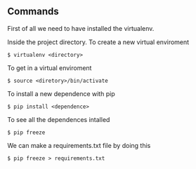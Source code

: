 Commands
---------------

First of all we need to have installed the virtualenv.

Inside the project directory.
To create a new virtual enviroment
    
    $ virtualenv <directory> 

To get in a virtual enviroment

	$ source <diretory>/bin/activate
	
To install a new dependence with pip

	$ pip install <dependence>
	
To see all the dependences intalled

	$ pip freeze
	
We can make a requirements.txt file by doing this

	$ pip freeze > requirements.txt